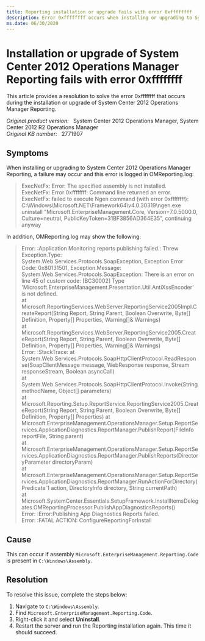 ```yaml
---
title: Reporting installation or upgrade fails with error 0xffffffff
description: Error 0xffffffff occurs when installing or upgrading to System Center 2012 Operations Manager Reporting.
ms.date: 06/30/2020
---
```

# Installation or upgrade of System Center 2012 Operations Manager Reporting fails with error 0xffffffff

This article provides a resolution to solve the error 0xffffffff that occurs during the installation or upgrade of System Center 2012 Operations Manager Reporting.

_Original product version:_ &nbsp; System Center 2012 Operations Manager, System Center 2012 R2 Operations Manager  
_Original KB number:_ &nbsp; 2771907

## Symptoms

When installing or upgrading to System Center 2012 Operations Manager Reporting, a failure may occur and this error is logged in OMReporting.log:

> ExecNetFx: Error: The specified assembly is not installed.  
> ExecNetFx: Error 0xffffffff: Command line returned an error.  
> ExecNetFx: failed to execute Ngen command (with error 0xffffffff): C:\Windows\Microsoft.NET\Framework64\v4.0.30319\ngen.exe uninstall "Microsoft.EnterpriseManagement.Core, Version=7.0.5000.0, Culture=neutral, PublicKeyToken=31BF3856AD364E35", continuing anyway

In addition, OMReporting.log may show the following:

> Error: :Application Monitoring reports publishing failed.: Threw Exception.Type:  
System.Web.Services.Protocols.SoapException, Exception Error Code: 0x80131501, Exception.Message: System.Web.Services.Protocols.SoapException: There is an error on line 45 of custom code: [BC30002] Type 'Microsoft.EnterpriseManagement.Presentation.Util.AntiXssEncoder' is not defined.  
> at Microsoft.ReportingServices.WebServer.ReportingService2005Impl.CreateReport(String Report, String Parent, Boolean Overwrite, Byte[] Definition, Property[] Properties, Warning[]& Warnings)  
> at Microsoft.ReportingServices.WebServer.ReportingService2005.CreateReport(String Report, String Parent, Boolean Overwrite, Byte[] Definition, Property[] Properties, Warning[]& Warnings)  
> Error: :StackTrace: at System.Web.Services.Protocols.SoapHttpClientProtocol.ReadResponse(SoapClientMessage message, WebResponse response, Stream responseStream, Boolean asyncCall)  
> at System.Web.Services.Protocols.SoapHttpClientProtocol.Invoke(String methodName, Object[] parameters)  
> at Microsoft.Reporting.Setup.ReportService.ReportingService2005.CreateReport(String Report, String Parent, Boolean Overwrite, Byte[] Definition, Property[] Properties)
> at Microsoft.EnterpriseManagement.OperationsManager.Setup.ReportServices.ApplicationDiagnostics.ReportManager.PublishReport(FileInfo reportFile, String parent)  
> at Microsoft.EnterpriseManagement.OperationsManager.Setup.ReportServices.ApplicationDiagnostics.ReportManager.PublishReports(DirectoryParameter directoryParam)  
> at Microsoft.EnterpriseManagement.OperationsManager.Setup.ReportServices.ApplicationDiagnostics.ReportManager.RunActionForDirectory(Predicate\`1 action, DirectoryInfo directory, String currentPath)  
> at Microsoft.SystemCenter.Essentials.SetupFramework.InstallItemsDelegates.OMReportingProcessor.PublishAppDiagnosticsReports()  
> Error: :Error:Publishing App Diagnostics Reports failed.  
> Error: :FATAL ACTION: ConfigureReportingForInstall

## Cause

This can occur if assembly `Microsoft.EnterpriseManagement.Reporting.Code` is present in `C:\Windows\Assembly`.

## Resolution

To resolve this issue, complete the steps below:

1. Navigate to `C:\Windows\Assembly`.
2. Find `Microsoft.EnterpriseManagement.Reporting.Code`.
3. Right-click it and select **Uninstall**.
4. Restart the server and run the Reporting installation again. This time it should succeed.
